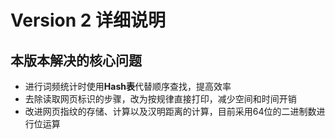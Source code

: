 # Version 2 详细说明
## 本版本解决的核心问题
* 进行词频统计时使用**Hash表**代替顺序查找，提高效率
* 去除读取网页标识的步骤，改为按规律直接打印，减少空间和时间开销
* 改进网页指纹的存储、计算以及汉明距离的计算，目前采用64位的二进制数进行位运算